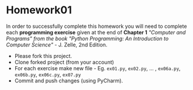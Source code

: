 # Homework01

In order to successfully complete this homework you will need to complete each
**programming exercise** given at the end of **Chapter 1** *"Computer and Programs"
from the book "Python Programming: An Introduction to Computer Science"* - J. Zelle, 2nd Edition.

* Please fork this project.
* Clone forked project (from your account)
* For each exercise make new file - Eg. `ex01.py`, `ex02.py`, ... , `ex06a.py`, `ex06b.py`, `ex06c.py`, `ex07.py`
* Commit and push changes (using PyCharm).




